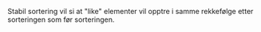 Stabil sortering vil si at "like" elementer vil opptre i samme rekkefølge etter sorteringen som før sorteringen.